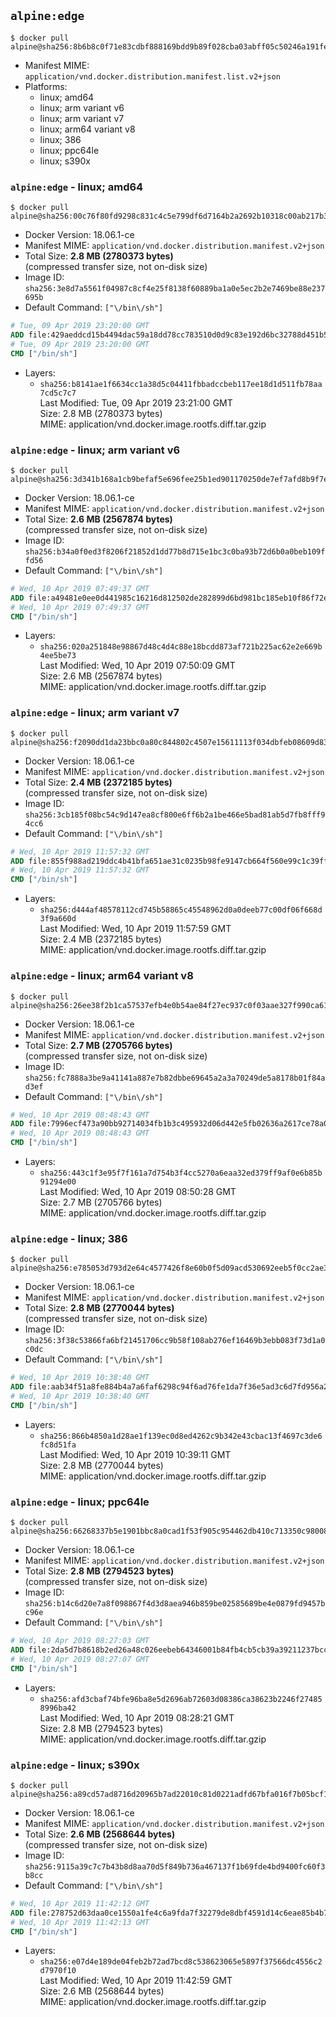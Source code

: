 ## `alpine:edge`

```console
$ docker pull alpine@sha256:8b6b8c0f71e83cdbf888169bdd9b89f028cba03abff05c50246a191fec31b35a
```

-	Manifest MIME: `application/vnd.docker.distribution.manifest.list.v2+json`
-	Platforms:
	-	linux; amd64
	-	linux; arm variant v6
	-	linux; arm variant v7
	-	linux; arm64 variant v8
	-	linux; 386
	-	linux; ppc64le
	-	linux; s390x

### `alpine:edge` - linux; amd64

```console
$ docker pull alpine@sha256:00c76f80fd9298c831c4c5e799df6d7164b2a2692b10318c00ab217b381ba659
```

-	Docker Version: 18.06.1-ce
-	Manifest MIME: `application/vnd.docker.distribution.manifest.v2+json`
-	Total Size: **2.8 MB (2780373 bytes)**  
	(compressed transfer size, not on-disk size)
-	Image ID: `sha256:3e8d7a5561f04987c8cf4e25f8138f60889ba1a0e5ec2b2e7469be88e237695b`
-	Default Command: `["\/bin\/sh"]`

```dockerfile
# Tue, 09 Apr 2019 23:20:00 GMT
ADD file:429aeddcd15b4494dac59a18dd78cc783510d0d9c83e192d6bc32788d451b56e in / 
# Tue, 09 Apr 2019 23:20:00 GMT
CMD ["/bin/sh"]
```

-	Layers:
	-	`sha256:b8141ae1f6634cc1a38d5c04411fbbadccbeb117ee18d1d511fb78aa7cd5c7c7`  
		Last Modified: Tue, 09 Apr 2019 23:21:00 GMT  
		Size: 2.8 MB (2780373 bytes)  
		MIME: application/vnd.docker.image.rootfs.diff.tar.gzip

### `alpine:edge` - linux; arm variant v6

```console
$ docker pull alpine@sha256:3d341b168a1cb9befaf5e696fee25b1ed901170250de7ef7afd8b9f7ee9c9aa0
```

-	Docker Version: 18.06.1-ce
-	Manifest MIME: `application/vnd.docker.distribution.manifest.v2+json`
-	Total Size: **2.6 MB (2567874 bytes)**  
	(compressed transfer size, not on-disk size)
-	Image ID: `sha256:b34a0f0ed3f8206f21852d1dd77b8d715e1bc3c0ba93b72d6b0a0beb109ffd56`
-	Default Command: `["\/bin\/sh"]`

```dockerfile
# Wed, 10 Apr 2019 07:49:37 GMT
ADD file:a49481e0ee0d441985c16216d812502de282899d6bd981bc185eb10f86f72e40 in / 
# Wed, 10 Apr 2019 07:49:37 GMT
CMD ["/bin/sh"]
```

-	Layers:
	-	`sha256:020a251848e98867d48c4d4c88e18bcdd873af721b225ac62e2e669b4ee5be73`  
		Last Modified: Wed, 10 Apr 2019 07:50:09 GMT  
		Size: 2.6 MB (2567874 bytes)  
		MIME: application/vnd.docker.image.rootfs.diff.tar.gzip

### `alpine:edge` - linux; arm variant v7

```console
$ docker pull alpine@sha256:f2090dd1da23bbc0a80c844802c4507e15611113f034dbfeb08609d83aa75d6b
```

-	Docker Version: 18.06.1-ce
-	Manifest MIME: `application/vnd.docker.distribution.manifest.v2+json`
-	Total Size: **2.4 MB (2372185 bytes)**  
	(compressed transfer size, not on-disk size)
-	Image ID: `sha256:3cb185f08bc54c9d147ea8cf800e6ff6b2a1be466e5bad81ab5d7fb8fff94cc6`
-	Default Command: `["\/bin\/sh"]`

```dockerfile
# Wed, 10 Apr 2019 11:57:32 GMT
ADD file:855f988ad219ddc4b41bfa651ae31c0235b98fe9147cb664f560e99c1c39ffd3 in / 
# Wed, 10 Apr 2019 11:57:32 GMT
CMD ["/bin/sh"]
```

-	Layers:
	-	`sha256:d444af48578112cd745b58865c45548962d0a0deeb77c00df06f668d3f9a660d`  
		Last Modified: Wed, 10 Apr 2019 11:57:59 GMT  
		Size: 2.4 MB (2372185 bytes)  
		MIME: application/vnd.docker.image.rootfs.diff.tar.gzip

### `alpine:edge` - linux; arm64 variant v8

```console
$ docker pull alpine@sha256:26ee38f2b1ca57537efb4e0b54ae84f27ec937c0f03aae327f990ca61aa672a5
```

-	Docker Version: 18.06.1-ce
-	Manifest MIME: `application/vnd.docker.distribution.manifest.v2+json`
-	Total Size: **2.7 MB (2705766 bytes)**  
	(compressed transfer size, not on-disk size)
-	Image ID: `sha256:fc7888a3be9a41141a887e7b82dbbe69645a2a3a70249de5a8178b01f84ad3ef`
-	Default Command: `["\/bin\/sh"]`

```dockerfile
# Wed, 10 Apr 2019 08:48:43 GMT
ADD file:7996ecf473a90bb92714034fb1b3c495932d06d442e5fb02636a2617ce78a041 in / 
# Wed, 10 Apr 2019 08:48:43 GMT
CMD ["/bin/sh"]
```

-	Layers:
	-	`sha256:443c1f3e95f7f161a7d754b3f4cc5270a6eaa32ed379ff9af0e6b85b91294e00`  
		Last Modified: Wed, 10 Apr 2019 08:50:28 GMT  
		Size: 2.7 MB (2705766 bytes)  
		MIME: application/vnd.docker.image.rootfs.diff.tar.gzip

### `alpine:edge` - linux; 386

```console
$ docker pull alpine@sha256:e785053d793d2e64c4577426f8e60b0f5d09acd530692eeb5f0cc2ae3bfc6101
```

-	Docker Version: 18.06.1-ce
-	Manifest MIME: `application/vnd.docker.distribution.manifest.v2+json`
-	Total Size: **2.8 MB (2770044 bytes)**  
	(compressed transfer size, not on-disk size)
-	Image ID: `sha256:3f38c53866fa6bf21451706cc9b58f108ab276ef16469b3ebb083f73d1a0c0dc`
-	Default Command: `["\/bin\/sh"]`

```dockerfile
# Wed, 10 Apr 2019 10:38:40 GMT
ADD file:aab34f51a8fe884b4a7a6faf6298c94f6ad76fe1da7f36e5ad3c6d7fd956a28a in / 
# Wed, 10 Apr 2019 10:38:40 GMT
CMD ["/bin/sh"]
```

-	Layers:
	-	`sha256:866b4850a1d28ae1f139ec0d8ed4262c9b342e43cbac13f4697c3de6fc8d51fa`  
		Last Modified: Wed, 10 Apr 2019 10:39:11 GMT  
		Size: 2.8 MB (2770044 bytes)  
		MIME: application/vnd.docker.image.rootfs.diff.tar.gzip

### `alpine:edge` - linux; ppc64le

```console
$ docker pull alpine@sha256:66268337b5e1901bbc8a0cad1f53f905c954462db410c713350c98008d127b58
```

-	Docker Version: 18.06.1-ce
-	Manifest MIME: `application/vnd.docker.distribution.manifest.v2+json`
-	Total Size: **2.8 MB (2794523 bytes)**  
	(compressed transfer size, not on-disk size)
-	Image ID: `sha256:b14c6d20e7a8f098867f4d3d8aea946b859be02585689be4e0879fd9457bc96e`
-	Default Command: `["\/bin\/sh"]`

```dockerfile
# Wed, 10 Apr 2019 08:27:03 GMT
ADD file:2da5d7b8618b2ed26a48c026eebeb64346001b84fb4cb5cb39a39211237bcc79 in / 
# Wed, 10 Apr 2019 08:27:07 GMT
CMD ["/bin/sh"]
```

-	Layers:
	-	`sha256:afd3cbaf74bfe96ba8e5d2696ab72603d08386ca38623b2246f274858996ba42`  
		Last Modified: Wed, 10 Apr 2019 08:28:21 GMT  
		Size: 2.8 MB (2794523 bytes)  
		MIME: application/vnd.docker.image.rootfs.diff.tar.gzip

### `alpine:edge` - linux; s390x

```console
$ docker pull alpine@sha256:a89cd57ad8716d20965b7ad22010c81d0221adfd67bfa016f7b05bcf1065acda
```

-	Docker Version: 18.06.1-ce
-	Manifest MIME: `application/vnd.docker.distribution.manifest.v2+json`
-	Total Size: **2.6 MB (2568644 bytes)**  
	(compressed transfer size, not on-disk size)
-	Image ID: `sha256:9115a39c7c7b43b8d8aa70d5f849b736a467137f1b69fde4bd9400fc60f3b8cc`
-	Default Command: `["\/bin\/sh"]`

```dockerfile
# Wed, 10 Apr 2019 11:42:12 GMT
ADD file:278752d63daa0ce1550a1fe4c6a9fda7f32279de8dbf4591d14c6eae85b4b7f8 in / 
# Wed, 10 Apr 2019 11:42:13 GMT
CMD ["/bin/sh"]
```

-	Layers:
	-	`sha256:e07d4e189de04feb2b72ad7bcd8c538623065e5897f37566dc4556c2d7970f10`  
		Last Modified: Wed, 10 Apr 2019 11:42:59 GMT  
		Size: 2.6 MB (2568644 bytes)  
		MIME: application/vnd.docker.image.rootfs.diff.tar.gzip
